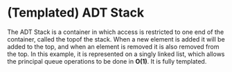 # (Templated) ADT Stack

The ADT Stack is a container in which access is restricted to one end of the container, called the topof the stack. 
When a new element is added it will be added to the top, and when an element is removed it is also removed from the top.
In this example, it is represented on a singly linked list, which allows the principal queue operations to be done in **O(1)**.
It is fully templated.
